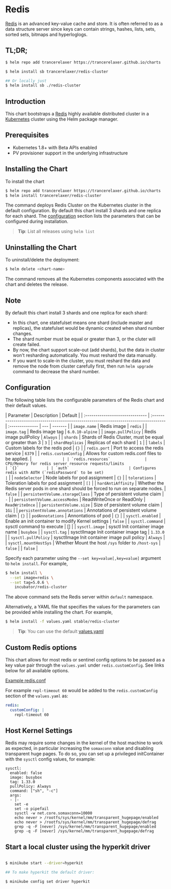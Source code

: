 # Redis

[Redis](http://redis.io/) is an advanced key-value cache and store. It is often referred to as a data structure server since keys can contain strings, hashes, lists, sets, sorted sets, bitmaps and hyperloglogs.

## TL;DR;

```bash
$ helm repo add trancerelaxer https://trancerelaxer.github.io/charts

$ helm install sb trancerelaxer/redis-cluster

## Or locally just
$ helm install sb ./redis-cluster
```

## Introduction

This chart bootstraps a [Redis](https://redis.io) highly available distributed cluster in a [Kubernetes](http://kubernetes.io) cluster using the Helm package manager.

## Prerequisites

- Kubernetes 1.8+ with Beta APIs enabled
- PV provisioner support in the underlying infrastructure

## Installing the Chart

To install the chart

```bash
$ helm repo add trancerelaxer https://trancerelaxer.github.io/charts
$ helm install trancerelaxer/redis-cluster
```

The command deploys Redis Cluster on the Kubernetes cluster in the default configuration. By default this chart install 3 shards and one replica for each shard. The [configuration](#configuration) section lists the parameters that can be configured during installation.

> **Tip**: List all releases using `helm list`

## Uninstalling the Chart

To uninstall/delete the deployment:

```bash
$ helm delete <chart-name>
```

The command removes all the Kubernetes components associated with the chart and deletes the release.

## Note

By default this chart install 3 shards and one replica for each shard:

- In this chart, one statefulset means one shard (include master and replicas), the statefulset would be dynamic created when shard number changes.
- The shard number must be equal or greater than 3, or the cluter will create failed.
- By now, the chart support scale-out (add shards), but the data in cluster won't resharding automatically. You must reshard the data manually.
- If you want to scale-in the cluster, you must reshard the data and remove the node from cluster carefully first, then run `helm upgrade` command to decrease the shard number.

## Configuration

The following table lists the configurable parameters of the Redis chart and their default values.

| Parameter                       | Description                                                                           | Default         |
| :------------------------------ | :------------------------------------------------------------------------------------ | :-------------- | --- | ------- |
| `image.name`                    | Redis image                                                                           | `redis`         |
| `image.tag`                     | Redis image tag                                                                       | `6.0.10-alpine`  |
| `image.pullPolicy`              | Redis image pullPolicy                                                                | `Always`        |
| `shards`                        | Shards of Redis Cluster, must be equal or greater than 3                              | `3`             |
| `shardReplicas`                 | Replicas of each shard                                                                | `1`             |
| `labels`                        | Custom labels for the redis pod                                                       | `{}`            |
| `redis.port`                    | Port to access the redis service                                                      | `6379`          |
| `redis.customConfig`            | Allows for custom redis.conf files to be applied.                                     | ``              |
| `redis.resources`               | CPU/Memory for redis server resource requests/limits                                  | `{}`            |
| `auth`                          | Configures redis with AUTH (`redisPassword` to be set)                                | ``              |
| `nodeSelector`                  | Node labels for pod assignment                                                        | `{}`            |
| `tolerations`                   | Toleration labels for pod assignment                                                  | `[]`            |
| `hardAntiAffinity`              | Whether the Redis server pods in one shard should be forced to run on separate nodes. | `false`         |
| `persistentVolume.storageClass` | Type of persistent volume claim                                                       | `-`             |
| `persistentVolume.accessModes`  | ReadWriteOnce or ReadOnly                                                             | `ReadWriteOnce` |
| `persistentVolume.size`         | Size of persistent volume claim                                                       | `1Gi`           |
| `persistentVolume.annotations`  | Annotations of persistent volume claim                                                | `{}`            |
| `podAnnotations`                | Annontations of pod                                                                   | `{}`            |
| `sysctl.enabled`                | Enable an init container to modify Kernel settings                                    | `false`         |
| `sysctl.command`                | sysctl command to execute                                                             | []              |
| `sysctl.image`                  | sysctl Init container image name                                                      | `busybox`       |
| `sysctl.tag`                    | sysctlImage Init container image tag                                                  | `1.33.0`        |
| `sysctl.pullPolicy`             | sysctlImage Init container image pull policy                                          | `Always`        |
| `sysctl.mountHostSys`           | Whether Mount the host `/sys` folder to `/host-sys`                                   | `false`         |     | `false` |

Specify each parameter using the `--set key=value[,key=value]` argument to `helm install`. For example,

```bash
$ helm install \
  --set image=redis \
  --set tag=5.0.6 \
    incubator/redis-cluster
```

The above command sets the Redis server within `default` namespace.

Alternatively, a YAML file that specifies the values for the parameters can be provided while installing the chart. For example,

```bash
$ helm install -f values.yaml stable/redis-cluster
```

> **Tip**: You can use the default [values.yaml](values.yaml)

## Custom Redis options

This chart allows for most redis or sentinel config options to be passed as a key value pair through the `values.yaml` under `redis.customConfig`. See links below for all available options.

[Example redis.conf](http://download.redis.io/redis-stable/redis.conf)

For example `repl-timeout 60` would be added to the `redis.customConfig` section of the `values.yaml` as:

```yml
redis:
  customConfig: |
    repl-timeout 60
```

## Host Kernel Settings

Redis may require some changes in the kernel of the host machine to work as expected, in particular increasing the `somaxconn` value and disabling transparent huge pages.
To do so, you can set up a privileged initContainer with the `sysctl` config values, for example:

```
sysctl:
  enabled: false
  image: busybox
  tag: 1.33.0
  pullPolicy: Always
  command: ["sh", "-c"]
  args:
  - |-
    set -e
    set -o pipefail
    sysctl -w net.core.somaxconn=10000
    echo never > /rootfs/sys/kernel/mm/transparent_hugepage/enabled
    echo never > /rootfs/sys/kernel/mm/transparent_hugepage/defrag
    grep -q -F [never] /sys/kernel/mm/transparent_hugepage/enabled
    grep -q -F [never] /sys/kernel/mm/transparent_hugepage/defrag
```

## Start a local cluster using the hyperkit driver 

```bash

$ minikube start --driver=hyperkit

## To make hyperkit the default driver:

$ minikube config set driver hyperkit
```
